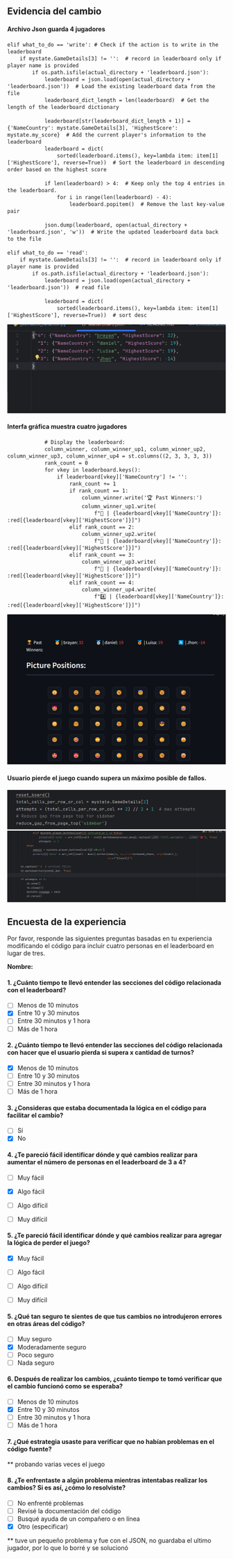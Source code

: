 
## Evidencia del cambio


#### Archivo Json guarda 4 jugadores
    elif what_to_do == 'write': # Check if the action is to write in the leaderboard
        if mystate.GameDetails[3] != '':  # record in leaderboard only if player name is provided
            if os.path.isfile(actual_directory + 'leaderboard.json'):
                leaderboard = json.load(open(actual_directory + 'leaderboard.json'))  # Load the existing leaderboard data from the file
                leaderboard_dict_length = len(leaderboard)  # Get the length of the leaderboard dictionary

                leaderboard[str(leaderboard_dict_length + 1)] = {'NameCountry': mystate.GameDetails[3], 'HighestScore': mystate.my_score}  # Add the current player's information to the leaderboard
                leaderboard = dict(
                    sorted(leaderboard.items(), key=lambda item: item[1]['HighestScore'], reverse=True))  # Sort the leaderboard in descending order based on the highest score

                if len(leaderboard) > 4:  # Keep only the top 4 entries in the leaderboard.
                    for i in range(len(leaderboard) - 4):
                        leaderboard.popitem()  # Remove the last key-value pair

                json.dump(leaderboard, open(actual_directory + 'leaderboard.json', 'w'))  # Write the updated leaderboard data back to the file

    elif what_to_do == 'read':
        if mystate.GameDetails[3] != '':  # record in leaderboard only if player name is provided
            if os.path.isfile(actual_directory + 'leaderboard.json'):
                leaderboard = json.load(open(actual_directory + 'leaderboard.json'))  # read file

                leaderboard = dict(
                    sorted(leaderboard.items(), key=lambda item: item[1]['HighestScore'], reverse=True))  # sort desc

![img_12.png](img_12.png)

#### Interfa gráfica muestra cuatro jugadores
                # Display the leaderboard:
                column_winner, column_winner_up1, column_winner_up2, column_winner_up3, column_winner_up4 = st.columns((2, 3, 3, 3, 3))
                rank_count = 0
                for vkey in leaderboard.keys():
                    if leaderboard[vkey]['NameCountry'] != '':
                        rank_count += 1
                        if rank_count == 1:
                            column_winner.write('🏆 Past Winners:')
                            column_winner_up1.write(
                                f"🥇 | {leaderboard[vkey]['NameCountry']}: :red[{leaderboard[vkey]['HighestScore']}]")
                        elif rank_count == 2:
                            column_winner_up2.write(
                                f"🥈 | {leaderboard[vkey]['NameCountry']}: :red[{leaderboard[vkey]['HighestScore']}]")
                        elif rank_count == 3:
                            column_winner_up3.write(
                                f"🥉 | {leaderboard[vkey]['NameCountry']}: :red[{leaderboard[vkey]['HighestScore']}]")
                        elif rank_count == 4:
                            column_winner_up4.write(
                                f"4️⃣ | {leaderboard[vkey]['NameCountry']}: :red[{leaderboard[vkey]['HighestScore']}]")
![img_11.png](img_11.png)

#### Usuario pierde el juego cuando supera un máximo posible de fallos.
![img_13.png](img_13.png)
![img_14.png](img_14.png)
## Encuesta de la experiencia
Por favor, responde las siguientes preguntas basadas en tu experiencia modificando el código para incluir cuatro personas en el leaderboard en lugar de tres.

**Nombre:**

#### 1. ¿Cuánto tiempo te llevó entender las secciones del código relacionada con el leaderboard?
- [ ] Menos de 10 minutos
- [x] Entre 10 y 30 minutos
- [ ] Entre 30 minutos y 1 hora
- [ ] Más de 1 hora

#### 2. ¿Cuánto tiempo te llevó entender las secciones del código relacionada con hacer que el usuario pierda si supera x cantidad de turnos?
- [x] Menos de 10 minutos
- [ ] Entre 10 y 30 minutos
- [ ] Entre 30 minutos y 1 hora
- [ ] Más de 1 hora

#### 3. ¿Consideras que estaba documentada la lógica en el código para facilitar el cambio?
- [ ] Sí
- [x] No

#### 4. ¿Te pareció fácil identificar dónde y qué cambios realizar para aumentar el número de personas en el leaderboard de 3 a 4?
- [ ] Muy fácil
- [x] Algo fácil
- [ ] Algo difícil
- [ ] Muy difícil


#### 5. ¿Te pareció fácil identificar dónde y qué cambios realizar para agregar la lógica de perder el juego?
- [x] Muy fácil
- [ ] Algo fácil
- [ ] Algo difícil
- [ ] Muy difícil


#### 5. ¿Qué tan seguro te sientes de que tus cambios no introdujeron errores en otras áreas del código?
- [ ] Muy seguro
- [x] Moderadamente seguro
- [ ] Poco seguro
- [ ] Nada seguro

#### 6. Después de realizar los cambios, ¿cuánto tiempo te tomó verificar que el cambio funcionó como se esperaba?
- [ ] Menos de 10 minutos
- [x] Entre 10 y 30 minutos
- [ ] Entre 30 minutos y 1 hora
- [ ] Más de 1 hora

#### 7. ¿Qué estrategia usaste para verificar que no habían problemas en el código fuente?

** probando varias veces el juego

#### 8. ¿Te enfrentaste a algún problema mientras intentabas realizar los cambios? Si es así, ¿cómo lo resolviste?
- [ ] No enfrenté problemas
- [ ] Revisé la documentación del código
- [ ] Busqué ayuda de un compañero o en línea
- [x] Otro (especificar)

** tuve un pequeño problema y fue con el JSON, no guardaba el ultimo jugador, por lo que lo borré y se solucionó


